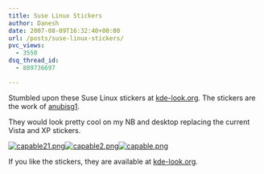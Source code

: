 ```yaml
---
title: Suse Linux Stickers
author: Danesh
date: 2007-08-09T16:32:40+00:00
url: /posts/suse-linux-stickers/
pvc_views:
  - 3550
dsq_thread_id:
  - 889736697

---
```

Stumbled upon these Suse Linux stickers at [kde-look.org][1]. The stickers are the work of [anubisg1][2].

They would look pretty cool on my NB and desktop replacing the current Vista and XP stickers.

[![capable21.png][3]][4][![capable2.png][5]][6][![capable.png][7]][8]

If you like the stickers, they are available at [kde-look.org][9].

 [1]: http://www.kde-look.org
 [2]: http://www.kde-look.org/usermanager/search.php?username=anubisg1
 [3]: /wp-content/uploads/2007/08/capable21.png
 [4]: /wp-content/uploads/2007/08/capable21.png "capable21.png"
 [5]: /wp-content/uploads/2007/08/capable2.png
 [6]: /wp-content/uploads/2007/08/capable2.png "capable2.png"
 [7]: /wp-content/uploads/2007/08/capable.png
 [8]: /wp-content/uploads/2007/08/capable.png "capable.png"
 [9]: http://www.kde-look.org/content/show.php/Suse+Linux+Sticker?content=62479